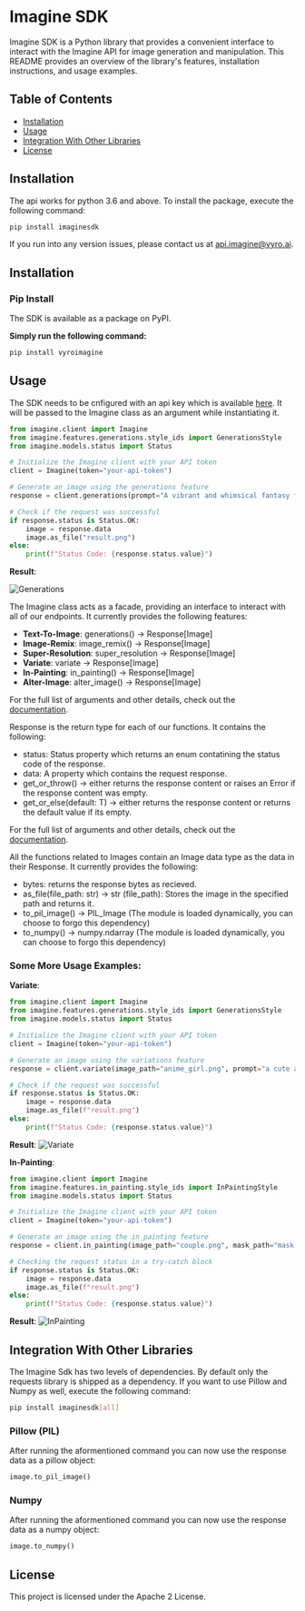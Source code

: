 # Imagine SDK
Imagine SDK is a Python library that provides a convenient interface to interact with the Imagine API for image generation and manipulation. This README provides an overview of the library's features, installation instructions, and usage examples.

## Table of Contents

- [Installation](#installation)
- [Usage](#usage)
- [Integration With Other Libraries](#integration-with-other-libraries)
- [License](#license)


## Installation

The api works for python 3.6 and above. To install the package, execute the following command: 
```bash
pip install imaginesdk
```
If you run into any version issues, please contact us at [api.imagine@vyro.ai](api.imagine@vyro.ai).

## Installation

### Pip Install
The SDK is available as a package on PyPI.

**Simply run the following command:**
```bash
pip install vyroimagine
```

## Usage

The SDK needs to be cnfigured with an api key which is available [here](https://platform.imagine.art/). It will be passed to the Imagine class as an argument while instantiating it.
```python
from imagine.client import Imagine
from imagine.features.generations.style_ids import GenerationsStyle
from imagine.models.status import Status

# Initialize the Imagine client with your API token
client = Imagine(token="your-api-token")

# Generate an image using the generations feature
response = client.generations(prompt="A vibrant and whimsical fantasy forest with magical creatures, glowing plants, and a flowing river, in a digital painting style inspired by video games like Ori and the Blind Forest.", style=GenerationsStyle.IMAGINE_V5)

# Check if the request was successful
if response.status is Status.OK:
    image = response.data
    image.as_file("result.png")
else:
    print(f"Status Code: {response.status.value}")
```
**Result**:

![Generations](https://user-images.githubusercontent.com/56919667/261864112-0e419627-cbbe-4fb1-82e2-2637ee6392fb.png)

The Imagine class acts as a facade, providing an interface to interact with all of our endpoints. It currently provides the following features:
- **Text-To-Image**: generations() -> Response[Image]
- **Image-Remix**: image_remix() -> Response[Image]
- **Super-Resolution**: super_resolution -> Response[Image]
- **Variate**: variate -> Response[Image]
- **In-Painting**: in_painting() -> Response[Image]
- **Alter-Image**: alter_image() -> Response[Image]

For the full list of arguments and other details, check out the [documentation](https://vyroai.notion.site/API-Documentation-e643af82991f4265841cff2951eac803).

Response is the return type for each of our functions. It contains the following:
- status: Status property which returns an enum contatining the status code of the response.
- data: A property which contains the request response.
- get_or_throw() -> either returns the response content or raises an Error if the response content was empty.
- get_or_else(default: T) -> either returns the response content or returns the default value if its empty.

For the full list of arguments and other details, check out the [documentation](https://vyroai.notion.site/API-Documentation-e643af82991f4265841cff2951eac803).

All the functions related to Images contain an Image data type as the data in their Response. It currently provides the following:
- bytes: returns the response bytes as recieved.
- as_file(file_path: str) -> str (file_path): Stores the image in the specified path and returns it. 
- to_pil_image() -> PIL_Image (The module is loaded dynamically, you can choose to forgo this dependency)
- to_numpy() -> numpy.ndarray (The module is loaded dynamically, you can choose to forgo this dependency)

### Some More Usage Examples:
**Variate**:
```python
from imagine.client import Imagine
from imagine.features.generations.style_ids import GenerationsStyle
from imagine.models.status import Status

# Initialize the Imagine client with your API token
client = Imagine(token="your-api-token")

# Generate an image using the variations feature
response = client.variate(image_path="anime_girl.png", prompt="a cute anime girl in a forest", style=GenerationStyle.ANIME)

# Check if the request was successful
if response.status is Status.OK:
    image = response.data
    image.as_file(f"result.png")
else:
    print(f"Status Code: {response.status.value}")
```
**Result**:
![Variate](https://vyroai.notion.site/image/https%3A%2F%2Fs3-us-west-2.amazonaws.com%2Fsecure.notion-static.com%2F7a2a54f2-c762-45ea-a1bd-c655ed421caa%2Fbanner_2.png?table=block&id=d60f4549-e35c-4044-afaa-7cd9d17803a2&spaceId=60572bb8-cbeb-42ba-b882-c88845384d44&width=2000&userId=&cache=v2)

**In-Painting**:
```python
from imagine.client import Imagine
from imagine.features.in_painting.style_ids import InPaintingStyle
from imagine.models.status import Status

# Initialize the Imagine client with your API token
client = Imagine(token="your-api-token")

# Generate an image using the in_painting feature
response = client.in_painting(image_path="couple.png", mask_path="mask.png", prompt="woman sitting next to a teddy bear", style=InPaintingStyle.BASIC)

# Checking the request status in a try-catch block
if response.status is Status.OK:
    image = response.data
    image.as_file(f"result.png")
else:
    print(f"Status Code: {response.status.value}")

```
**Result**:
![InPainting](https://vyroai.notion.site/image/https%3A%2F%2Fs3-us-west-2.amazonaws.com%2Fsecure.notion-static.com%2F7017cedd-aeda-4a3e-ad09-54eb8b93399d%2Finpainting.jpg?table=block&id=1bc58f0f-1d7f-465f-b414-200ceb2464b1&spaceId=60572bb8-cbeb-42ba-b882-c88845384d44&width=2000&userId=&cache=v2)


## Integration With Other Libraries

The Imagine Sdk has two levels of dependencies. By default only the requests library is shipped as a dependency. If you want to use Pillow and Numpy as well, execute the following command:
```bash
pip install imaginesdk[all]
```

### Pillow (PIL)

After running the aformentioned command you can now use the response data as a pillow object:
```python
image.to_pil_image()
```

### Numpy

After running the aformentioned command you can now use the response data as a numpy object:
```python
image.to_numpy()
```

## License
This project is licensed under the Apache 2 License.
